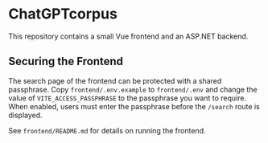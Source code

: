 # ChatGPTcorpus

This repository contains a small Vue frontend and an ASP.NET backend.

## Securing the Frontend

The search page of the frontend can be protected with a shared passphrase. Copy `frontend/.env.example` to `frontend/.env` and change the value of `VITE_ACCESS_PASSPHRASE` to the passphrase you want to require. When enabled, users must enter the passphrase before the `/search` route is displayed.

See `frontend/README.md` for details on running the frontend.
